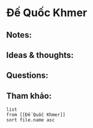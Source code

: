 # Đế Quốc Khmer

## Notes:


## Ideas & thoughts:

## Questions:


## Tham khảo:
```dataview
list
from [[Đế Quốc Khmer]]
sort file.name asc
```